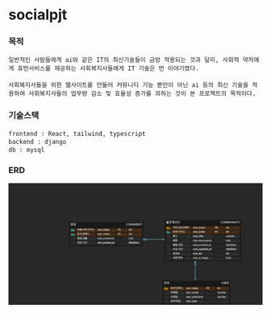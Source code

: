 # socialpjt

### 목적

    일반적인 사람들에게 ai와 같은 IT의 최신기술들이 금방 적용되는 것과 달리, 사회적 약자에게 휴먼서비스를 제공하는 사회복지사들에게 IT 기술은 먼 이야기였다.

    사회복지사들을 위한 웹사이트를 만들어 커뮤니티 기능 뿐만이 아닌 ai 등의 최신 기술을 적용하여 사회복지사들의 업무량 감소 및 효율성 증가를 꾀하는 것이 본 프로젝트의 목적이다.

### 기술스택

```
frontend : React, tailwind, typescript
backend : django
db : mysql
```

### ERD

![ex_screenshot](./readme/ERD.png)

